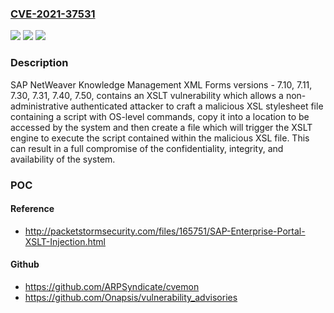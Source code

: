 ### [CVE-2021-37531](https://cve.mitre.org/cgi-bin/cvename.cgi?name=CVE-2021-37531)
![](https://img.shields.io/static/v1?label=Product&message=SAP%20NetWeaver%20Knowledge%20Management%20XML%20Forms&color=blue)
![](https://img.shields.io/static/v1?label=Version&message=%3C7.10%20&color=brighgreen)
![](https://img.shields.io/static/v1?label=Vulnerability&message=Code%20Injection&color=brighgreen)

### Description

SAP NetWeaver Knowledge Management XML Forms versions - 7.10, 7.11, 7.30, 7.31, 7.40, 7.50, contains an XSLT vulnerability which allows a non-administrative authenticated attacker to craft a malicious XSL stylesheet file containing a script with OS-level commands, copy it into a location to be accessed by the system and then create a file which will trigger the XSLT engine to execute the script contained within the malicious XSL file. This can result in a full compromise of the confidentiality, integrity, and availability of the system.

### POC

#### Reference
- http://packetstormsecurity.com/files/165751/SAP-Enterprise-Portal-XSLT-Injection.html

#### Github
- https://github.com/ARPSyndicate/cvemon
- https://github.com/Onapsis/vulnerability_advisories

